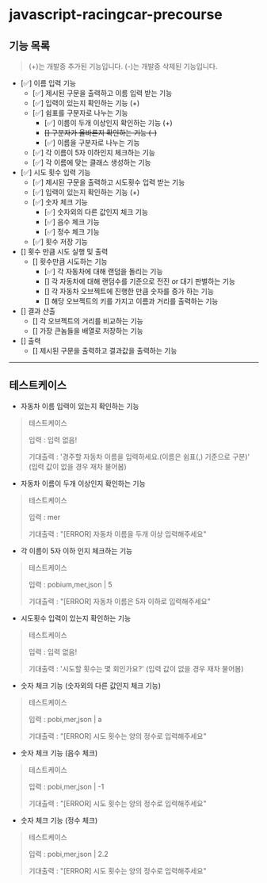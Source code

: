 # javascript-racingcar-precourse

## 기능 목록

> (+)는 개발중 추가된 기능입니다.
> (-)는 개발중 삭제된 기능입니다.

- [✅] 이름 입력 기능
  - [✅] 제시된 구문을 출력하고 이름 입력 받는 기능
  - [✅] 입력이 있는지 확인하는 기능 (+)
  - [✅] 쉼표를 구분자로 나누는 기능
    - [✅] 이름이 두개 이상인지 확인하는 기능 (+)
    - ~~[] 구분자가 올바른지 확인하는 기능 (-)~~
    - [✅] 이름을 구분자로 나누는 기능
  - [✅] 각 이름이 5자 이하인지 체크하는 기능
  - [✅] 각 이름에 맞는 클래스 생성하는 기능
- [✅] 시도 횟수 입력 기능
  - [✅] 제시된 구문을 출력하고 시도횟수 입력 받는 기능
  - [✅] 입력이 있는지 확인하는 기능 (+)
  - [✅] 숫자 체크 기능
    - [✅] 숫자외의 다른 값인지 체크 기능
    - [✅] 음수 체크 기능
    - [✅] 정수 체크 기능
  - [✅] 횟수 저장 기능
- [] 횟수 만큼 시도 실행 및 출력
  - [] 횟수만큼 시도하는 기능
    - [✅] 각 자동차에 대해 랜덤을 돌리는 기능
    - [] 각 자동차에 대해 랜덤수를 기준으로 전진 or 대기 판별하는 기능
    - [] 각 자동차 오브젝트에 진행한 만큼 숫자를 증가 하는 기능
    - [] 해당 오브젝트의 키를 가지고 이름과 거리를 출력하는 기능
- [] 결과 산출
  - [] 각 오브젝트의 거리를 비교하는 기능
  - [] 가장 큰놈들을 배열로 저장하는 기능
- [] 출력
  - [] 제시된 구문을 출력하고 결과값을 출력하는 기능

---

## 테스트케이스

- 자동차 이름 입력이 있는지 확인하는 기능

> 테스트케이스
>
> 입력 : 입력 없음!
>
> 기대출력 : '경주할 자동차 이름을 입력하세요.(이름은 쉼표(,) 기준으로 구분)' (입력 값이 없을 경우 재차 물어봄)

- 자동차 이름이 두개 이상인지 확인하는 기능

> 테스트케이스
>
> 입력 : mer
>
> 기대출력 : "[ERROR] 자동차 이름을 두개 이상 입력해주세요"

- 각 이름이 5자 이하 인지 체크하는 기능

> 테스트케이스
>
> 입력 : pobium,mer,json | 5
>
> 기대출력 : "[ERROR] 자동차 이름은 5자 이하로 입력해주세요"

- 시도횟수 입력이 있는지 확인하는 기능

> 테스트케이스
>
> 입력 : 입력 없음!
>
> 기대출력 : '시도할 횟수는 몇 회인가요?' (입력 값이 없을 경우 재차 물어봄)

- 숫자 체크 기능 (숫자외의 다른 값인지 체크 기능)

> 테스트케이스
>
> 입력 : pobi,mer,json | a
>
> 기대출력 : "[ERROR] 시도 횟수는 양의 정수로 입력해주세요"

- 숫자 체크 기능 (음수 체크)

> 테스트케이스
>
> 입력 : pobi,mer,json | -1
>
> 기대출력 : "[ERROR] 시도 횟수는 양의 정수로 입력해주세요"

- 숫자 체크 기능 (정수 체크)

> 테스트케이스
>
> 입력 : pobi,mer,json | 2.2
>
> 기대출력 : "[ERROR] 시도 횟수는 양의 정수로 입력해주세요"

